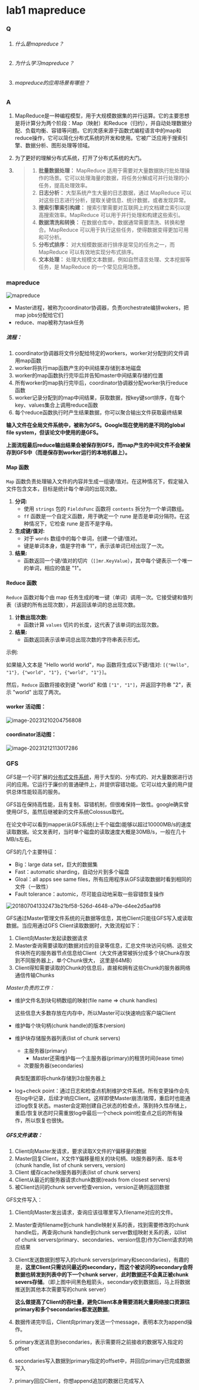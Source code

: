 # lab1 mapreduce



### Q

1. ###### 什么是mapreduce？

2. ###### 为什么学习mapreduce？

3. ###### mapreduce的应用场景有哪些？

### A



1. MapReduce是一种编程模型，用于大规模数据集的并行运算。它的主要思想是将计算分为两个阶段：Map（映射）和Reduce（归约），并自动处理数据分配、负载均衡、容错等问题。它的灵感来源于函数式编程语言中的map和reduce操作，它可以简化分布式系统的开发和使用。它被广泛应用于搜索引擎、数据分析、图形处理等领域。

2. 为了更好的理解分布式系统，打开了分布式系统的大门。

3. > 1. **批量数据处理：** MapReduce 适用于需要对大量数据执行批处理操作的场景。它可以处理海量的数据，将任务分解成可并行处理的小任务，提高处理效率。
   > 2. **日志分析：** 大型系统产生大量的日志数据，通过 MapReduce 可以对这些日志进行分析，提取关键信息、统计数据，或者发现异常。
   > 3. **搜索引擎索引构建：** 搜索引擎需要对互联网上的文档建立索引以提高搜索效率。MapReduce 可以用于并行处理和构建这些索引。
   > 4. **数据清洗和转换：** 在数据仓库中，数据通常需要清洗、转换和整合。MapReduce 可以用于执行这些任务，使得数据变得更加可用和可分析。
   > 5. **分布式排序：** 对大规模数据进行排序是常见的任务之一，而 MapReduce 可以有效地实现分布式排序。
   > 6. **文本处理：** 处理大规模文本数据，例如自然语言处理、文本挖掘等任务，是 MapReduce 的一个常见应用场景。



### mapreduce

![mapreduce](https://img-blog.csdnimg.cn/32b9816208ec4b18a3a539dacb588180.png)

- Master进程，被称为coordinator协调器，负责orchestrate编排wokers，把map jobs分配给它们
- reduce、map被称为task任务

##### 流程：

1. coordinator协调器将文件分配给特定的workers，worker对分配到的文件调用map函数
2. worker将执行map函数产生的中间结果存储到本地磁盘
3. worker的map函数执行完毕后并告知master中间结果存储的位置
4. 所有worker的map执行完毕后，coordinator协调器分配worker执行reduce函数
5. worker记录分配到的map中间结果，获取数据，按key键sort排序，在每个key、values集合上调用reduce函数
6. 每个reduce函数执行时产生结果数据，你可以聚合输出文件获取最终结果

 **输入文件在全局文件系统中，被称为GFS。Google现在使用的是不同的global file system，但该论文中使用的是GFS。**

 **上面流程最后reduce输出结果会被保存到GFS，而map产生的中间文件不会被保存到GFS中（而是保存到worker运行的本地机器上）。**



#### Map 函数

`Map` 函数负责处理输入文件的内容并生成一组键/值对。在这种情况下，假定输入文件包含文本，目标是统计每个单词的出现次数。

1. **分词:**
   - 使用 `strings` 包的 `FieldsFunc` 函数将 `contents` 拆分为一个单词数组。
   - `ff` 函数是一个自定义函数，用于确定一个 rune 是否是单词分隔符。在这种情况下，它检查 rune 是否不是字母。
2. **生成键/值对:**
   - 对于 `words` 数组中的每个单词，创建一个键/值对。
   - 键是单词本身，值是字符串 "1"，表示该单词已经出现了一次。
3. **结果:**
   - 函数返回一个键/值对的切片（`[]mr.KeyValue`），其中每个键表示一个唯一的单词，相应的值是 "1"。

#### Reduce 函数

`Reduce` 函数对每个由 map 任务生成的唯一键（单词）调用一次。它接受键和值列表（该键的所有出现次数），并返回该单词的总出现次数。

1. **计数出现次数:**
   - 函数计算 `values` 切片的长度，这代表了该单词的出现次数。
2. **结果:**
   - 函数返回表示该单词总出现次数的字符串表示形式。

示例:

如果输入文本是 "Hello world world"，`Map` 函数将生成以下键/值对: `[{"Hello", "1"}, {"world", "1"}, {"world", "1"}]`。

然后，`Reduce` 函数将接收到键 "world" 和值 `["1", "1"]`，并返回字符串 "2"，表示 "world" 出现了两次。



#### **worker 活动图：**

![image-20231210204756808](https://raw.githubusercontent.com/hanzug/images/master/image-20231210204756808.png)

#### **coordinator活动图：**

![image-20231212113017286](https://raw.githubusercontent.com/hanzug/images/master/image-20231212113017286.png)

### GFS

GFS是一个可扩展的[分布式文件系统](https://baike.baidu.com/item/分布式文件系统/1250388?fromModule=lemma_inlink)，用于大型的、分布式的、对大量数据进行访问的应用。它运行于廉价的普通硬件上，并提供容错功能。它可以给大量的用户提供总体性能较高的服务。



GFS旨在保持高性能，且有复制、容错机制，但很难保持一致性。google确实曾使用GFS，虽然后继被新的文件系统Colossus取代。

 在论文中可以看到mapper从GFS系统(上千个磁盘)能够以超过10000MB/s的速度读取数据。论文发表时，当时单个磁盘的读取速度大概是30MB/s，一般在几十MB/s左右。

 GFS的几个主要特征：

- Big：large data set，巨大的数据集
- Fast：automatic sharding，自动分片到多个磁盘
- Gloal：all apps see same files，所有应用程序从GFS读取数据时看到相同的文件（一致性）
- Fault tolerance：automic，尽可能自动地采取一些容错恢复操作



![201807041332473b21bf58-526d-4648-a79e-d4ee2d5aaf98](C:\Users\haria\Desktop\file\图\201807041332473b21bf58-526d-4648-a79e-d4ee2d5aaf98.png)

 GFS通过Master管理文件系统的元数据等信息，其他Client只能往GFS写入或读取数据。当应用通过GFS Client读取数据时，大致流程如下：

1. Client向Master发起读数据请求
2. Master查询需要读取的数据对应的目录等信息，汇总文件块访问句柄、这些文件块所在的服务器节点信息给Client（大文件通常被拆分成多个块Chunk存放到不同服务器上，单个Chunk很大， 这里是64MB）
3. Client得知需要读取的Chunk的信息后，直接和拥有这些Chunk的服务器网络通信传输Chunks



*Master负责的工作：*

- 维护文件名到块句柄数组的映射(file name => chunk handles)

  这些信息大多数存放在内存中，所以Master可以快速响应客户端Client

- 维护每个块句柄(chunk handle)的版本(version)

- 维护块存储服务器列表(list of chunk servers)

  - 主服务器(primary)
    - Master还需维护每一个主服务器(primary)的租赁时间(lease time)
  - 次要服务器(secondaries)

  典型配置即将chunk存储到3台服务器上

- log+check point：通过日志和检查点机制维护文件系统。所有变更操作会先在log中记录，后续才响应Client。这样即使Master崩溃/故障，重启时也能通过log恢复状态。master会定期创建自己状态的检查点，落到持久性存储上，重启/恢复状态时只需重放log中最后一个check point检查点之后的所有操作，所以恢复也很快。



##### GFS文件读取：

1. Client向Master发请求，要求读取X文件的Y偏移量的数据
2. Master回复Client，X文件Y偏移量相关的块句柄、块服务器列表、版本号(chunk handle, list of chunk servers, version)
3. Client 缓存cache块服务器列表(list of chunk servers)
4. Client从最近的服务器请求chunk数据(reads from closest servers)
5. 被Client访问的chunk server检查version，version正确则返回数据



GFS文件写入：

1. Client向Master发出请求，查询应该往哪里写入filename对应的文件。

2. Master查询filename到chunk handle映射关系的表，找到需要修改的chunk handle后，再查询chunk handle到chunk server数组映射关系的表，以list of chunk servers(primary、secondaries、version信息)作为Client请求的响应结果

3. Client发送数据到想写入的chunk servers(primary和secondaries)，有趣的是，**这里Client只需访问最近的secondary，而这个被访问的secondary会将数据也转发到列表中的下一个chunk server**，**此时数据还不会真正被chunk severs存储**。（即上图中间黑色粗箭头，secondary收到数据后，马上将数据推送到其他本次需要写的chunk server）

   **这么做提高了Client的吞吐量，避免Client本身需要消耗大量网络接口资源往primary和多个secondaries都发送数据**。

4. 数据传递完毕后，Client向primary发送一个message，表明本次为append操作。

5. primary发送消息到secondaries，表示需要将之前接收的数据写入指定的offset

6. secondaries写入数据到primary指定的offset中，并回应primary已完成数据写入

7. primary回应Client，你想append追加的数据已完成写入







